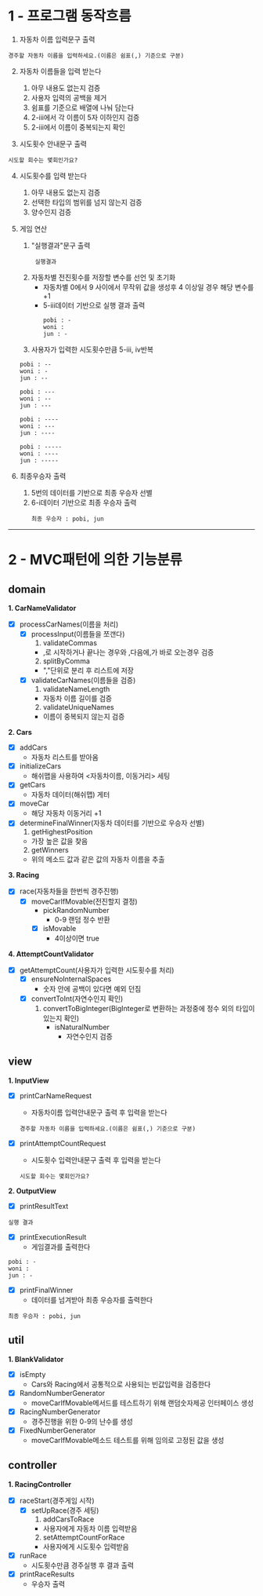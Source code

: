 1 - 프로그램 동작흐름
===
1. 자동차 이름 입력문구 출력
```
경주할 자동차 이름을 입력하세요.(이름은 쉼표(,) 기준으로 구분)
```

2. 자동차 이름들을 입력 받는다
   1) 아무 내용도 없는지 검증
   2) 사용자 입력의 공백을 제거
   3) 쉼표를 기준으로 배열에 나눠 담는다
   4) 2-iii에서 각 이름이 5자 이하인지 검증
   5) 2-iii에서 이름이 중복되는지 확인


3. 시도횟수 안내문구 출력 

```
시도할 회수는 몇회인가요?
```

4. 시도횟수를 입력 받는다
   1) 아무 내용도 없는지 검증
   2) 선택한 타입의 범위를 넘지 않는지 검증
   3) 양수인지 검증


5. 게임 연산
   1) "실행결과"문구 출력
       ```
        실행결과
       ```
   2) 자동차별 전진횟수를 저장할 변수를 선언 및 초기화
      - 자동차별 0에서 9 사이에서 무작위 값을 생성후 4 이상일 경우 해당 변수를 +1
      - 5-iii데이터 기반으로 실행 결과 출력
        ```
        pobi : -
        woni :
        jun : -
        ```
   3) 사용자가 입력한 시도횟수만큼 5-iii, iv반복

    ```
    pobi : --
    woni : -
    jun : --
    
    pobi : ---
    woni : --
    jun : ---
    
    pobi : ----
    woni : ---
    jun : ----
    
    pobi : -----
    woni : ----
    jun : -----
    ```


4. 최종우승자 출력
   1) 5번의 데이터를 기반으로 최종 우승자 선별
   2) 6-i데이터 기반으로 최종 우승자 출력
      ```
      최종 우승자 : pobi, jun
      ```
---

2 - MVC패턴에 의한 기능분류
===

## domain
   __1. CarNameValidator__
   - [x] processCarNames(이름을 처리)
     - [x] processInput(이름들을 쪼갠다)
       1) validateCommas
       - ,로 시작하거나 끝나는 경우와 ,다음에,가 바로 오는경우 검증
       2) splitByComma
       - ","단위로 분리 후 리스트에 저장
     - [x] validateCarNames(이름들을 검증)
        1) validateNameLength
         - 자동차 이름 길이를 검증
        2) validateUniqueNames
         - 이름이 중복되지 않는지 검증
     
   __2. Cars__
   - [x] addCars
     - 자동차 리스트를 받아옴
   - [x] initializeCars
     - 해쉬맵을 사용하여 <자동차이름, 이동거리> 세팅
   - [x] getCars
     - 자동차 데이터(해쉬맵) 게터
   - [x] moveCar
     - 해당 자동차 이동거리 +1
   - [x] determineFinalWinner(자동차 데이터를 기반으로 우승자 선별)
        1. getHighestPosition
        - 가장 높은 값을 찾음
        2. getWinners
       - 위의 메소드 값과 같은 값의 자동차 이름을 추출

__3. Racing__
- [x] race(자동차들을 한번씩 경주진행)
    - [x] moveCarIfMovable(전진할지 결정)
      - pickRandomNumber
        - 0-9 랜덤 정수 반환
      - [x] isMovable
        - 4이상이면 true
    
__4. AttemptCountValidator__
- [x] getAttemptCount(사용자가 입력한 시도횟수를 처리)
    - [x] ensureNoInternalSpaces
      - 숫자 안에 공백이 있다면 예외 던짐
    - [x] convertToInt(자연수인지 확인)
       1. convertToBigInteger(BigInteger로 변환하는 과정중에 정수 외의 타입이 있는지 확인)
          - isNaturalNumber
            - 자연수인지 검증

## view
   __1. InputView__
   - [x] printCarNameRequest
     - 자동차이름 입력안내문구 출력 후 입력을 받는다
     ```
     경주할 자동차 이름을 입력하세요.(이름은 쉼표(,) 기준으로 구분)
     ```

   - [x] printAttemptCountRequest
     - 시도횟수 입력안내문구 출력 후 입력을 받는다 
     ```
     시도할 회수는 몇회인가요?
     ```
__2. OutputView__
- [x] printResultText
```
실행 결과
```
- [x] printExecutionResult
    - 게임결과를 출력한다

```
pobi : -
woni :
jun : -
```
    

- [x] printFinalWinner
    - 데이터를 넘겨받아 최종 우승자를 출력한다

```
최종 우승자 : pobi, jun
```

## util
__1. BlankValidator__
-  [x] isEmpty
    - Cars와 Racing에서 공통적으로 사용되는 빈값입력을 검증한다
-  [x] RandomNumberGenerator
    - moveCarIfMovable메서드를 테스트하기 위해 랜덤숫자제공 인터페이스 생성
-  [x] RacingNumberGenerator
    - 경주진행을 위한 0-9의 난수를 생성
-  [x] FixedNumberGenerator
    - moveCarIfMovable메소드 테스트를 위해 임의로 고정된 값을 생성

## controller
__1. RacingController__
- [x] raceStart(경주게임 시작)
    - [x] setUpRace(경주 세팅)
      1) addCarsToRace
        - 사용자에게 자동차 이름 입력받음
      2) setAttemptCountForRace
        - 사용자에게 시도횟수 입력받음
- [x] runRace
    - 시도횟수만큼 경주실행 후 결과 출력
- [x] printRaceResults
    - 우승자 출력



